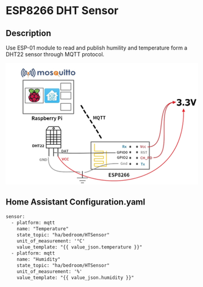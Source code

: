 # ESP8266 DHT Sensor
## Description
Use ESP-01 module to read and publish humility and temperature form a DHT22 sensor through MQTT protocol.

![image](https://github.com/marcusj1248/HomeAssistantProject/blob/main/2.ESP8266_DHTSensor/ESP8266_DHTSensor.jpg)

## Home Assistant Configuration.yaml
```
sensor:
  - platform: mqtt
    name: "Temperature"
    state_topic: "ha/bedroom/HTSensor"
    unit_of_measurement: '°C'
    value_template: "{{ value_json.temperature }}"
  - platform: mqtt
    name: "Humidity"
    state_topic: "ha/bedroom/HTSensor"
    unit_of_measurement: '%'
    value_template: "{{ value_json.humidity }}"
```